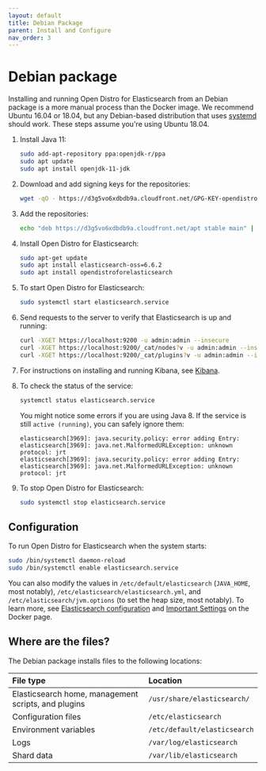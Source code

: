 ```yaml
---
layout: default
title: Debian Package
parent: Install and Configure
nav_order: 3
---
```


# Debian package

Installing and running Open Distro for Elasticsearch from an Debian package is a more manual process than the Docker image. We recommend Ubuntu 16.04 or 18.04, but any Debian-based distribution that uses [systemd](https://en.wikipedia.org/wiki/Systemd) should work. These steps assume you're using Ubuntu 18.04.

1. Install Java 11:

   ```bash
   sudo add-apt-repository ppa:openjdk-r/ppa
   sudo apt update
   sudo apt install openjdk-11-jdk
   ```

1. Download and add signing keys for the repositories:

   ```bash
   wget -qO - https://d3g5vo6xdbdb9a.cloudfront.net/GPG-KEY-opendistroforelasticsearch | sudo apt-key add -
   ```

1. Add the repositories:

   ```bash
   echo "deb https://d3g5vo6xdbdb9a.cloudfront.net/apt stable main" | sudo tee -a   /etc/apt/sources.list.d/opendistroforelasticsearch.list
   ```

1. Install Open Distro for Elasticsearch:

   ```bash
   sudo apt-get update  
   sudo apt install elasticsearch-oss=6.6.2
   sudo apt install opendistroforelasticsearch
   ```

1. To start Open Distro for Elasticsearch:

   ```bash
   sudo systemctl start elasticsearch.service
   ```

1. Send requests to the server to verify that Elasticsearch is up and running:

   ```bash
   curl -XGET https://localhost:9200 -u admin:admin --insecure
   curl -XGET https://localhost:9200/_cat/nodes?v -u admin:admin --insecure
   curl -XGET https://localhost:9200/_cat/plugins?v -u admin:admin --insecure
   ```

1. For instructions on installing and running Kibana, see [Kibana](../../kibana).

1. To check the status of the service:

   ```bash
   systemctl status elasticsearch.service
   ```

   You might notice some errors if you are using Java 8. If the service is still `active (running)`, you can safely ignore them:

   ```
   elasticsearch[3969]: java.security.policy: error adding Entry:
   elasticsearch[3969]: java.net.MalformedURLException: unknown protocol: jrt
   elasticsearch[3969]: java.security.policy: error adding Entry:
   elasticsearch[3969]: java.net.MalformedURLException: unknown protocol: jrt
   ```

1. To stop Open Distro for Elasticsearch:

   ```bash
   sudo systemctl stop elasticsearch.service
   ```


## Configuration

To run Open Distro for Elasticsearch when the system starts:

```bash
sudo /bin/systemctl daemon-reload
sudo /bin/systemctl enable elasticsearch.service
```

You can also modify the values in `/etc/default/elasticsearch` (`JAVA_HOME`, most notably), `/etc/elasticsearch/elasticsearch.yml`, and `/etc/elasticsearch/jvm.options` (to set the heap size, most notably). To learn more, see [Elasticsearch configuration](../../elasticsearch/configuration/) and [Important Settings](../docker#important-settings) on the Docker page.


## Where are the files?

The Debian package installs files to the following locations:

File type | Location
:--- | :---
Elasticsearch home, management scripts, and plugins | `/usr/share/elasticsearch/`
Configuration files | `/etc/elasticsearch`
Environment variables | `/etc/default/elasticsearch`
Logs | `/var/log/elasticsearch`
Shard data | `/var/lib/elasticsearch`
